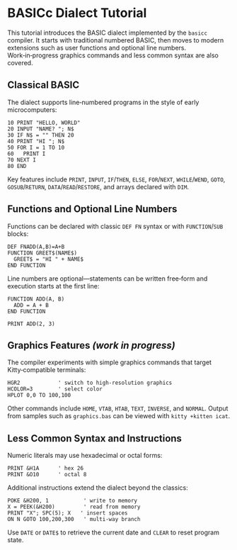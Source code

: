 # BASICc Dialect Tutorial

This tutorial introduces the BASIC dialect implemented by the `basicc` compiler. It starts with traditional numbered BASIC, then moves to modern extensions such as user functions and optional line numbers. Work‑in‑progress graphics commands and less common syntax are also covered.

## Classical BASIC

The dialect supports line‑numbered programs in the style of early microcomputers:

```basic
10 PRINT "HELLO, WORLD"
20 INPUT "NAME? "; N$
30 IF N$ = "" THEN 20
40 PRINT "HI "; N$
50 FOR I = 1 TO 10
60   PRINT I
70 NEXT I
80 END
```

Key features include `PRINT`, `INPUT`, `IF`/`THEN`, `ELSE`, `FOR`/`NEXT`, `WHILE`/`WEND`, `GOTO`, `GOSUB`/`RETURN`, `DATA`/`READ`/`RESTORE`, and arrays declared with `DIM`.

## Functions and Optional Line Numbers

Functions can be declared with classic `DEF FN` syntax or with `FUNCTION`/`SUB` blocks:

```basic
DEF FNADD(A,B)=A+B
FUNCTION GREET$(NAME$)
  GREET$ = "HI " + NAME$
END FUNCTION
```

Line numbers are optional—statements can be written free‑form and execution starts at the first line:

```basic
FUNCTION ADD(A, B)
  ADD = A + B
END FUNCTION

PRINT ADD(2, 3)
```

## Graphics Features *(work in progress)*

The compiler experiments with simple graphics commands that target Kitty‑compatible terminals:

```basic
HGR2            ' switch to high‑resolution graphics
HCOLOR=3        ' select color
HPLOT 0,0 TO 100,100
```

Other commands include `HOME`, `VTAB`, `HTAB`, `TEXT`, `INVERSE`, and `NORMAL`. Output from samples such as `graphics.bas` can be viewed with `kitty +kitten icat`.

## Less Common Syntax and Instructions

Numeric literals may use hexadecimal or octal forms:

```basic
PRINT &H1A      ' hex 26
PRINT &O10      ' octal 8
```

Additional instructions extend the dialect beyond the classics:

```basic
POKE &H200, 1           ' write to memory
X = PEEK(&H200)         ' read from memory
PRINT "X"; SPC(5); X   ' insert spaces
ON N GOTO 100,200,300   ' multi-way branch
```

Use `DATE` or `DATE$` to retrieve the current date and `CLEAR` to reset program state.

